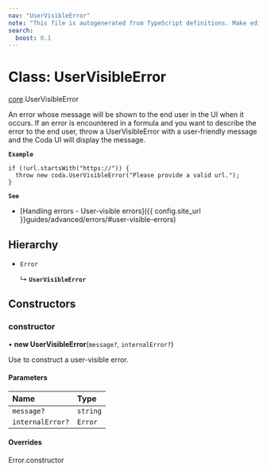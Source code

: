 ```yaml
---
nav: "UserVisibleError"
note: "This file is autogenerated from TypeScript definitions. Make edits to the comments in the TypeScript file and then run `make docs` to regenerate this file."
search:
  boost: 0.1
---
```

# Class: UserVisibleError

[core](../modules/core.md).UserVisibleError

An error whose message will be shown to the end user in the UI when it occurs.
If an error is encountered in a formula and you want to describe the error
to the end user, throw a UserVisibleError with a user-friendly message
and the Coda UI will display the message.

**`Example`**

```
if (!url.startsWith("https://")) {
  throw new coda.UserVisibleError("Please provide a valid url.");
}
```

**`See`**

- [Handling errors - User-visible errors]({{ config.site_url }}guides/advanced/errors/#user-visible-errors)

## Hierarchy

- `Error`

  ↳ **`UserVisibleError`**

## Constructors

### constructor

• **new UserVisibleError**(`message?`, `internalError?`)

Use to construct a user-visible error.

#### Parameters

| Name | Type |
| :------ | :------ |
| `message?` | `string` |
| `internalError?` | `Error` |

#### Overrides

Error.constructor
